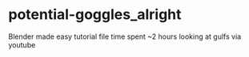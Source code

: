 # potential-goggles_alright
Blender made easy tutorial file time spent ~2 hours looking at gulfs 
via youtube

